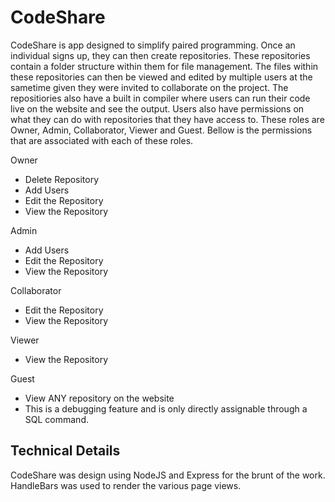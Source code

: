 # CodeShare

CodeShare is app designed to simplify paired programming. Once an individual signs up, they can then create repositories. These repositories contain a folder structure within them for file management. The files within these repositories can then be viewed and edited by multiple users at the sametime given they were invited to collaborate on the project. The repositiories also have a built in compiler where users can run their code live on the website and see the output. Users also have permissions on what they can do with repositories that they have access to. These roles are Owner, Admin, Collaborator, Viewer and Guest. Bellow is the permissions that are associated with each of these roles.

Owner
* Delete Repository
* Add Users
* Edit the Repository
* View the Repository

Admin
* Add Users
* Edit the Repository
* View the Repository

Collaborator
* Edit the Repository
* View the Repository

Viewer
* View the Repository

Guest
* View ANY repository on the website
* This is a debugging feature and is only directly assignable through a SQL command.

## Technical Details
CodeShare was design using NodeJS and Express for the brunt of the work. HandleBars was used to render the various page views.


